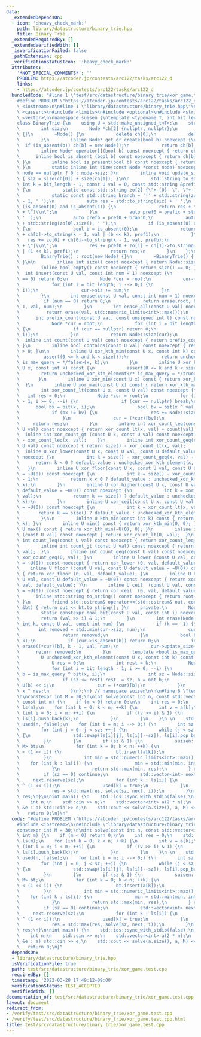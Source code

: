 ```yaml
---
data:
  _extendedDependsOn:
  - icon: ':heavy_check_mark:'
    path: library/datastructure/binary_trie.hpp
    title: Binary Trie
  _extendedRequiredBy: []
  _extendedVerifiedWith: []
  _isVerificationFailed: false
  _pathExtension: cpp
  _verificationStatusIcon: ':heavy_check_mark:'
  attributes:
    '*NOT_SPECIAL_COMMENTS*': ''
    PROBLEM: https://atcoder.jp/contests/arc122/tasks/arc122_d
    links:
    - https://atcoder.jp/contests/arc122/tasks/arc122_d
  bundledCode: "#line 1 \"test/src/datastructure/binary_trie/xor_game.test.cpp\"\n\
    #define PROBLEM \"https://atcoder.jp/contests/arc122/tasks/arc122_d\"\n\n#include\
    \ <iostream>\n\n#line 1 \"library/datastructure/binary_trie.hpp\"\n\n\n\n#include\
    \ <cassert>\n#include <limits>\n#include <optional>\n#include <string>\n#include\
    \ <vector>\n\nnamespace suisen {\ntemplate <typename T, int bit_length = std::numeric_limits<std::make_unsigned_t<T>>::digits>\n\
    class BinaryTrie {\n    using U = std::make_unsigned_t<T>;\n    struct Node {\n\
    \        int siz;\n        Node *ch[2] {nullptr, nullptr};\n        Node() : siz(0)\
    \ {}\n        ~Node() {\n            delete ch[0];\n            delete ch[1];\n\
    \        }\n        inline Node* get_or_create(bool b) noexcept {\n          \
    \  if (is_absent(b)) ch[b] = new Node();\n            return ch[b];\n        }\n\
    \        inline Node* operator[](bool b) const noexcept { return ch[b]; }\n  \
    \      inline bool is_absent (bool b) const noexcept { return ch[b] == nullptr;\
    \ }\n        inline bool is_present(bool b) const noexcept { return ch[b] != nullptr;\
    \ }\n        static inline int size(const Node *const node) noexcept { return\
    \ node == nullptr ? 0 : node->siz; }\n        inline void update_size() noexcept\
    \ { siz = size(ch[0]) + size(ch[1]); }\n\n        std::string to_string(const\
    \ int k = bit_length - 1, const U val = 0, const std::string &prefix = \"\") const\
    \ {\n            static const std::string zo[2] {\"+-[0]- \", \"+-[1]- \"};\n\
    \            static const std::string branch = '|' + std::string(zo[0].size()\
    \ - 1, ' ');\n            auto res = std::to_string(siz) + ' ';\n            if\
    \ (is_absent(0) and is_absent(1)) {\n                return res + \"(\" + std::to_string(val)\
    \ + \")\\n\";\n            }\n            auto pref0 = prefix + std::string(res.size(),\
    \ ' ');\n            auto prefb = pref0 + branch;\n            auto pref1 = pref0\
    \ + std::string(zo[0].size(), ' ');\n            if (is_absent(0) or is_absent(1))\
    \ {\n                bool b = is_absent(0);\n                return res + zo[b]\
    \ + ch[b]->to_string(k - 1, val | (b << k), pref1);\n            }\n         \
    \   res += zo[0] + ch[0]->to_string(k - 1, val, prefb);\n            res += pref0\
    \ + \"|\\n\";\n            res += pref0 + zo[1] + ch[1]->to_string(k - 1, val\
    \ | (1 << k), pref1);\n            return res;\n        }\n    };\n    public:\n\
    \        BinaryTrie() : root(new Node) {}\n        ~BinaryTrie() { delete root;\
    \ }\n\n        inline int size() const noexcept { return Node::size(root); }\n\
    \        inline bool empty() const noexcept { return size() == 0; }\n\n      \
    \  int insert(const U val, const int num = 1) noexcept {\n            if (num\
    \ == 0) return 0;\n            Node *cur = root;\n            cur->siz += num;\n\
    \            for (int i = bit_length; i --> 0;) {\n                cur = cur->get_or_create(bit(val,\
    \ i));\n                cur->siz += num;\n            }\n            return cur->siz;\n\
    \        }\n        int erase(const U val, const int num = 1) noexcept {\n   \
    \         if (num == 0) return 0;\n            return erase(root, bit_length -\
    \ 1, val, num);\n        }\n        int erase_all(const U val) noexcept {\n  \
    \          return erase(val, std::numeric_limits<int>::max());\n        }\n  \
    \      int prefix_count(const U val, const unsigned int l) const noexcept {\n\
    \            Node *cur = root;\n            for (int i = bit_length; i --> l;)\
    \ {\n                if (cur == nullptr) return 0;\n                cur = (*cur)[bit(val,\
    \ i)];\n            }\n            return Node::size(cur);\n        }\n      \
    \  inline int count(const U val) const noexcept { return prefix_count(val, 0);\
    \ }\n        inline bool contains(const U val) const noexcept { return count(val)\
    \ > 0; }\n\n        inline U xor_kth_min(const U x, const int k) const {\n   \
    \         assert(0 <= k and k < size());\n            return unchecked_xor_kth_element</*\
    \ is_max_query = */false>(x, k);\n        }\n        inline U xor_kth_max(const\
    \ U x, const int k) const {\n            assert(0 <= k and k < size());\n    \
    \        return unchecked_xor_kth_element</* is_max_query = */true>(x, k);\n \
    \       }\n        inline U xor_min(const U x) const { return xor_kth_min(x, 0);\
    \  }\n        inline U xor_max(const U x) const { return xor_kth_max(x, 0); }\n\
    \        int xor_count_lt(const U x, const U val) const noexcept {\n         \
    \   int res = 0;\n            Node *cur = root;\n            for (int i = bit_length\
    \ - 1; i >= 0; --i) {\n                if (cur == nullptr) break;\n          \
    \      bool bx = bit(x, i);\n                bool bv = bit(x ^ val, i);\n    \
    \            if (bx != bv) {\n                    res += Node::size((*cur)[bx]);\n\
    \                }\n                cur = (*cur)[bv];\n            }\n       \
    \     return res;\n        }\n        inline int xor_count_leq(const U x, const\
    \ U val) const noexcept { return xor_count_lt(x, val) + count(val); }\n      \
    \  inline int xor_count_gt (const U x, const U val) const noexcept { return size()\
    \ - xor_count_leq(x, val);    }\n        inline int xor_count_geq(const U x, const\
    \ U val) const noexcept { return size() - xor_count_lt(x, val);     }\n      \
    \  inline U xor_lower(const U x, const U val, const U default_value = ~U(0)) const\
    \ noexcept {\n            int k = size() - xor_count_geq(x, val) - 1;\n      \
    \      return k < 0 ? default_value : unchecked_xor_kth_element(x, k);\n     \
    \   }\n        inline U xor_floor(const U x, const U val, const U default_value\
    \ = ~U(0)) const noexcept {\n            int k = size() - xor_count_gt(x, val)\
    \ - 1;\n            return k < 0 ? default_value : unchecked_xor_kth_element(x,\
    \ k);\n        }\n        inline U xor_higher(const U x, const U val, const U\
    \ default_value = ~U(0)) const noexcept {\n            int k = xor_count_leq(x,\
    \ val);\n            return k == size() ? default_value : unchecked_xor_kth_element(x,\
    \ k);\n        }\n        inline U xor_ceil(const U x, const U val, const U default_value\
    \ = ~U(0)) const noexcept {\n            int k = xor_count_lt(x, val);\n     \
    \       return k == size() ? default_value : unchecked_xor_kth_element(x, k);\n\
    \        }\n\n        inline U kth_min(const int k) const { return xor_kth_min(0,\
    \ k); }\n        inline U min() const { return xor_kth_min(0, 0); }\n        inline\
    \ U max() const { return xor_kth_min(~U(0), 0); }\n        inline int count_lt\
    \ (const U val) const noexcept { return xor_count_lt(0, val);  }\n        inline\
    \ int count_leq(const U val) const noexcept { return xor_count_leq(0, val); }\n\
    \        inline int count_gt (const U val) const noexcept { return xor_count_gt(0,\
    \ val);  }\n        inline int count_geq(const U val) const noexcept { return\
    \ xor_count_geq(0, val); }\n        inline U lower (const U val, const U default_value\
    \ = ~U(0)) const noexcept { return xor_lower (0, val, default_value); }\n    \
    \    inline U floor (const U val, const U default_value = ~U(0)) const noexcept\
    \ { return xor_floor (0, val, default_value); }\n        inline U higher(const\
    \ U val, const U default_value = ~U(0)) const noexcept { return xor_higher(0,\
    \ val, default_value); }\n        inline U ceil  (const U val, const U default_value\
    \ = ~U(0)) const noexcept { return xor_ceil  (0, val, default_value); }\n\n  \
    \      inline std::string to_string() const noexcept { return root->to_string();\
    \ }\n        friend std::ostream& operator<<(std::ostream& out, const BinaryTrie\
    \ &bt) { return out << bt.to_string(); }\n    private:\n        Node *const root;\n\
    \        static constexpr bool bit(const U val, const int i) noexcept {\n    \
    \        return (val >> i) & 1;\n        }\n        int erase(Node *cur, const\
    \ int k, const U val, const int num) {\n            if (k == -1) {\n         \
    \       int removed = std::min(cur->siz, num);\n                cur->siz -= removed;\n\
    \                return removed;\n            }\n            bool b = bit(val,\
    \ k);\n            if (cur->is_absent(b)) return 0;\n            int removed =\
    \ erase((*cur)[b], k - 1, val, num);\n            cur->update_size();\n      \
    \      return removed;\n        }\n        template <bool is_max_query = false>\n\
    \        U unchecked_xor_kth_element(const U x, const int k) const noexcept {\n\
    \            U res = 0;\n            int rest = k;\n            Node *cur = root;\n\
    \            for (int i = bit_length - 1; i >= 0; --i) {\n                bool\
    \ b = is_max_query ^ bit(x, i);\n                int sz = Node::size((*cur)[b]);\n\
    \                if (sz <= rest) rest -= sz, b = not b;\n                res |=\
    \ U(b) << i;\n                cur = (*cur)[b];\n            }\n            return\
    \ x ^ res;\n        }\n};\n} // namespace suisen\n\n\n#line 6 \"test/src/datastructure/binary_trie/xor_game.test.cpp\"\
    \n\nconstexpr int M = 30;\n\nint solve(const int n, const std::vector<int> &a,\
    \ const int m) {\n    if (m < 0) return 0;\n\n    int res = 0;\n    std::vector<std::vector<int>>\
    \ ls(m);\n    for (int k = 0; k < n; ++k) {\n        int v = a[k];\n        for\
    \ (int i = 0; i < m; ++i) {\n            if ((v >> i) & 1) {\n               \
    \ ls[i].push_back(k);\n            }\n        }\n    }\n \n    std::vector<char>\
    \ used(n, false);\n    for (int i = m; i --> 0;) {\n        int sz = ls[i].size();\n\
    \        for (int j = 0; j < sz; ++j) {\n            while (j < sz and used[ls[i][j]])\
    \ {\n                std::swap(ls[i][j], ls[i][--sz]), ls[i].pop_back();\n   \
    \         }\n        }\n        if (sz & 1) {\n            suisen::BinaryTrie<int,\
    \ M> bt;\n            for (int k = 0; k < n; ++k) {\n                if (a[k]\
    \ < (1 << i)) {\n                    bt.insert(a[k]);\n                }\n   \
    \         }\n            int min = std::numeric_limits<int>::max();\n        \
    \    for (int k : ls[i]) {\n                min = std::min(min, int(bt.xor_min(a[k])));\n\
    \            }\n            return std::max(min, res);\n        } else {\n   \
    \         if (sz == 0) continue;\n            std::vector<int> next;\n       \
    \     next.reserve(sz);\n            for (int k : ls[i]) {\n                next.push_back(a[k]\
    \ ^ (1 << i));\n                used[k] = true;\n            }\n            ls[i].clear();\n\
    \            res = std::max(res, solve(sz, next, i));\n        }\n    }\n    return\
    \ res;\n}\n\nint main() {\n    std::ios::sync_with_stdio(false);\n    std::cin.tie(nullptr);\n\
    \    int n;\n    std::cin >> n;\n    std::vector<int> a(2 * n);\n    for (auto\
    \ &e : a) std::cin >> e;\n    std::cout << solve(a.size(), a, M) << '\\n';\n \
    \   return 0;\n}\n"
  code: "#define PROBLEM \"https://atcoder.jp/contests/arc122/tasks/arc122_d\"\n\n\
    #include <iostream>\n\n#include \"library/datastructure/binary_trie.hpp\"\n\n\
    constexpr int M = 30;\n\nint solve(const int n, const std::vector<int> &a, const\
    \ int m) {\n    if (m < 0) return 0;\n\n    int res = 0;\n    std::vector<std::vector<int>>\
    \ ls(m);\n    for (int k = 0; k < n; ++k) {\n        int v = a[k];\n        for\
    \ (int i = 0; i < m; ++i) {\n            if ((v >> i) & 1) {\n               \
    \ ls[i].push_back(k);\n            }\n        }\n    }\n \n    std::vector<char>\
    \ used(n, false);\n    for (int i = m; i --> 0;) {\n        int sz = ls[i].size();\n\
    \        for (int j = 0; j < sz; ++j) {\n            while (j < sz and used[ls[i][j]])\
    \ {\n                std::swap(ls[i][j], ls[i][--sz]), ls[i].pop_back();\n   \
    \         }\n        }\n        if (sz & 1) {\n            suisen::BinaryTrie<int,\
    \ M> bt;\n            for (int k = 0; k < n; ++k) {\n                if (a[k]\
    \ < (1 << i)) {\n                    bt.insert(a[k]);\n                }\n   \
    \         }\n            int min = std::numeric_limits<int>::max();\n        \
    \    for (int k : ls[i]) {\n                min = std::min(min, int(bt.xor_min(a[k])));\n\
    \            }\n            return std::max(min, res);\n        } else {\n   \
    \         if (sz == 0) continue;\n            std::vector<int> next;\n       \
    \     next.reserve(sz);\n            for (int k : ls[i]) {\n                next.push_back(a[k]\
    \ ^ (1 << i));\n                used[k] = true;\n            }\n            ls[i].clear();\n\
    \            res = std::max(res, solve(sz, next, i));\n        }\n    }\n    return\
    \ res;\n}\n\nint main() {\n    std::ios::sync_with_stdio(false);\n    std::cin.tie(nullptr);\n\
    \    int n;\n    std::cin >> n;\n    std::vector<int> a(2 * n);\n    for (auto\
    \ &e : a) std::cin >> e;\n    std::cout << solve(a.size(), a, M) << '\\n';\n \
    \   return 0;\n}"
  dependsOn:
  - library/datastructure/binary_trie.hpp
  isVerificationFile: true
  path: test/src/datastructure/binary_trie/xor_game.test.cpp
  requiredBy: []
  timestamp: '2022-03-28 17:49:12+09:00'
  verificationStatus: TEST_ACCEPTED
  verifiedWith: []
documentation_of: test/src/datastructure/binary_trie/xor_game.test.cpp
layout: document
redirect_from:
- /verify/test/src/datastructure/binary_trie/xor_game.test.cpp
- /verify/test/src/datastructure/binary_trie/xor_game.test.cpp.html
title: test/src/datastructure/binary_trie/xor_game.test.cpp
---
```

